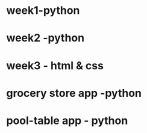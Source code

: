 
# week1-python
# week2 -python
# week3 - html & css

# grocery store app -python
# pool-table app - python











